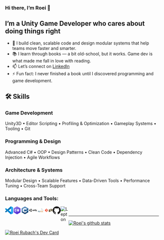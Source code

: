 ### Hi there, I’m Roei 👋

## I’m a Unity Game Developer who cares about doing things right
- 🔧 I build clean, scalable code and design modular systems that help teams move faster and smarter.
- 📚 I learn through books — a bit old-school, but it works. Game dev is what made me fall in love with reading.
- 📫 Let’s connect on [LinkedIn](https://www.linkedin.com/in/roeirubach/)
- ⚡ Fun fact: I never finished a book until I discovered programming and game development.

## 🛠 Skills
### Game Development
Unity3D • Editor Scripting • Profiling & Optimization • Gameplay Systems • Tooling • Git

### Programming & Design
Advanced C# • OOP • Design Patterns • Clean Code • Dependency Injection • Agile Workflows

### Architecture & Systems
Modular Design • Scalable Features • Data-Driven Tools • Performance Tuning • Cross-Team Support

### Languages and Tools:
<img align="left" alt="Visual Studio Code" width="26px" src="https://raw.githubusercontent.com/github/explore/80688e429a7d4ef2fca1e82350fe8e3517d3494d/topics/visual-studio-code/visual-studio-code.png" />
<img align="left" alt="CSharp" width="26px" src="https://raw.githubusercontent.com/github/explore/80688e429a7d4ef2fca1e82350fe8e3517d3494d/topics/csharp/csharp.png" />
<img align="left" alt="CPP" width="26px" src="https://raw.githubusercontent.com/github/explore/80688e429a7d4ef2fca1e82350fe8e3517d3494d/topics/cpp/cpp.png" />
<img align="left" alt="Unity3D" width="26px" src="https://raw.githubusercontent.com/github/explore/80688e429a7d4ef2fca1e82350fe8e3517d3494d/topics/unity/unity.png" />
<img align="left" alt="MySQL" width="26px" src="https://raw.githubusercontent.com/github/explore/80688e429a7d4ef2fca1e82350fe8e3517d3494d/topics/mysql/mysql.png" />
<img align="left" alt="Git" width="26px" src="https://raw.githubusercontent.com/github/explore/80688e429a7d4ef2fca1e82350fe8e3517d3494d/topics/git/git.png" />
<img align="left" alt="GitHub" width="26px" src="https://raw.githubusercontent.com/github/explore/78df643247d429f6cc873026c0622819ad797942/topics/github/github.png" />
<img align="left" alt="Lepton" width="26px" src="https://dashboard.snapcraft.io/site_media/appmedia/2018/08/icon_i1tlvPA.png" /> 

<br />

---

[![Roei's github stats](https://github-readme-stats.vercel.app/api?username=RoeiRubach&show_icons=true)](https://github.com/anuraghazra/github-readme-stats)

<a href="https://app.daily.dev/Divain"><img src="https://api.daily.dev/devcards/9ebdee48fdfd42f98a80d545afe77884.png?r=von" width="400" alt="Roei Rubach's Dev Card"/></a>
